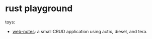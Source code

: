 # rust playground

toys:
- [web-notes](./web-notes/): a small CRUD application using actix, diesel, and tera.